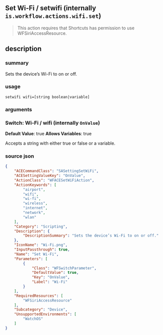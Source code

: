 
## Set Wi-Fi / setwifi (internally `is.workflow.actions.wifi.set`)


> This action requires that Shortcuts has permission to use WFSiriAccessResource.


## description
### summary
Sets the device’s Wi-Fi to on or off.


### usage
`setwifi wifi=[string boolean|variable]`

### arguments
### Switch: Wi-Fi / wifi (internally `OnValue`)
**Default Value**: true
**Allows Variables**: true


Accepts a string with either true or false
or a variable.

### source json

```json
{
	"ACECommandClass": "SASettingSetWiFi",
	"ACESettingValueKey": "OnValue",
	"ActionClass": "WFACESetWiFiAction",
	"ActionKeywords": [
		"airport",
		"wifi",
		"wi-fi",
		"wireless",
		"internet",
		"network",
		"wlan"
	],
	"Category": "Scripting",
	"Description": {
		"DescriptionSummary": "Sets the device’s Wi-Fi to on or off."
	},
	"IconName": "Wi-Fi.png",
	"InputPassthrough": true,
	"Name": "Set Wi-Fi",
	"Parameters": [
		{
			"Class": "WFSwitchParameter",
			"DefaultValue": true,
			"Key": "OnValue",
			"Label": "Wi-Fi"
		}
	],
	"RequiredResources": [
		"WFSiriAccessResource"
	],
	"Subcategory": "Device",
	"UnsupportedEnvironments": [
		"WatchOS"
	]
}
```
